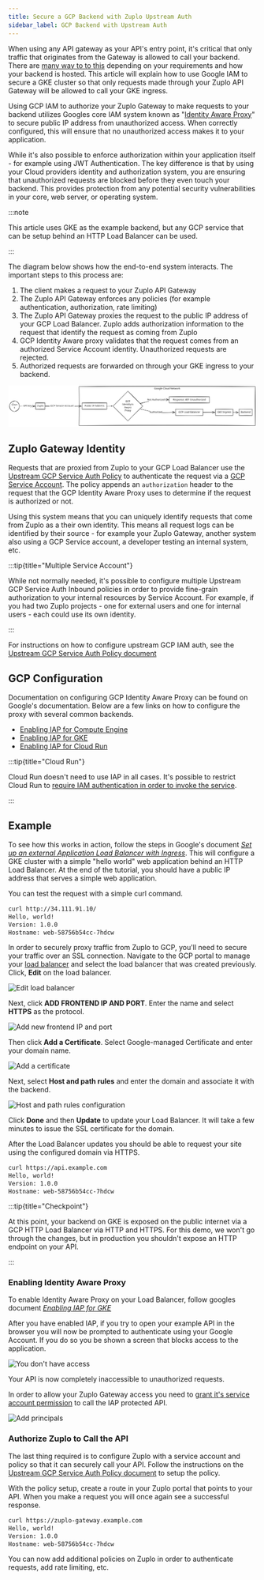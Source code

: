 ```yaml
---
title: Secure a GCP Backend with Zuplo Upstream Auth
sidebar_label: GCP Backend with Upstream Auth
---
```


When using any API gateway as your API's entry point, it's critical that only
traffic that originates from the Gateway is allowed to call your backend. There
are [many way to to this](./securing-your-backend.md) depending on your
requirements and how your backend is hosted. This article will explain how to
use Google IAM to secure a GKE cluster so that only requests made through your
Zuplo API Gateway will be allowed to call your GKE ingress.

Using GCP IAM to authorize your Zuplo Gateway to make requests to your backend
utilizes Googles core IAM system known as
"[Identity Aware Proxy](https://cloud.google.com/iap)" to secure public IP
address from unauthorized access. When correctly configured, this will ensure
that no unauthorized access makes it to your application.

While it's also possible to enforce authorization within your application
itself - for example using JWT Authentication. The key difference is that by
using your Cloud providers identity and authorization system, you are ensuring
that unauthorized requests are blocked before they even touch your backend. This
provides protection from any potential security vulnerabilities in your core,
web server, or operating system.

:::note

This article uses GKE as the example backend, but any GCP service that can be
setup behind an HTTP Load Balancer can be used.

:::

The diagram below shows how the end-to-end system interacts. The important steps
to this process are:

1. The client makes a request to your Zuplo API Gateway
1. The Zuplo API Gateway enforces any policies (for example authentication,
   authorization, rate limiting)
1. The Zuplo API Gateway proxies the request to the public IP address of your
   GCP Load Balancer. Zuplo adds authorization information to the request that
   identify the request as coming from Zuplo
1. GCP Identity Aware proxy validates that the request comes from an authorized
   Service Account identity. Unauthorized requests are rejected.
1. Authorized requests are forwarded on through your GKE ingress to your
   backend.

![GKE diagram](../../public/media/gke-with-upstream-auth-policy/diagram.svg)

## Zuplo Gateway Identity

Requests that are proxied from Zuplo to your GCP Load Balancer use the
[Upstream GCP Service Auth Policy](../policies/upstream-gcp-service-auth-inbound.md)
to authenticate the request via a
[GCP Service Account](https://cloud.google.com/iam/docs/service-account-overview).
The policy appends an `authorization` header to the request that the GCP
Identity Aware Proxy uses to determine if the request is authorized or not.

Using this system means that you can uniquely identify requests that come from
Zuplo as a their own identity. This means all request logs can be identified by
their source - for example your Zuplo Gateway, another system also using a GCP
Service account, a developer testing an internal system, etc.

:::tip{title="Multiple Service Account"}

While not normally needed, it's possible to configure multiple Upstream GCP
Service Auth Inbound policies in order to provide fine-grain authorization to
your internal resources by Service Account. For example, if you had two Zuplo
projects - one for external users and one for internal users - each could use
its own identity.

:::

For instructions on how to configure upstream GCP IAM auth, see the
[Upstream GCP Service Auth Policy document](../policies/upstream-gcp-service-auth-inbound.md)

## GCP Configuration

Documentation on configuring GCP Identity Aware Proxy can be found on Google's
documentation. Below are a few links on how to configure the proxy with several
common backends.

- [Enabling IAP for Compute Engine](https://cloud.google.com/iap/docs/enabling-compute-howto)
- [Enabling IAP for GKE](https://cloud.google.com/iap/docs/enabling-kubernetes-howto)
- [Enabling IAP for Cloud Run](https://cloud.google.com/iap/docs/enabling-cloud-run)

:::tip{title="Cloud Run"}

Cloud Run doesn't need to use IAP in all cases. It's possible to restrict Cloud
Run to
[require IAM authentication in order to invoke the service](https://cloud.google.com/run/docs/securing/managing-access).

:::

## Example

To see how this works in action, follow the steps in Google's document
_[Set up an external Application Load Balancer with Ingress](https://cloud.google.com/kubernetes-engine/docs/tutorials/http-balancer)_.
This will configure a GKE cluster with a simple "hello world" web application
behind an HTTP Load Balancer. At the end of the tutorial, you should have a
public IP address that serves a simple web application.

You can test the request with a simple curl command.

```shell
curl http://34.111.91.10/
Hello, world!
Version: 1.0.0
Hostname: web-58756b54cc-7hdcw
```

In order to securely proxy traffic from Zuplo to GCP, you'll need to secure your
traffic over an SSL connection. Navigate to the GCP portal to manage your
[load balancer](https://console.cloud.google.com/net-services/loadbalancing/list/loadBalancers)
and select the load balancer that was created previously. Click, **Edit** on the
load balancer.

![Edit load balancer](https://cdn.zuplo.com/assets/770db332-ad94-41c6-a6f8-1498578fb78c.png)

Next, click **ADD FRONTEND IP AND PORT**. Enter the name and select **HTTPS** as
the protocol.

![Add new frontend IP and port](https://cdn.zuplo.com/assets/cd0b20d3-c109-4775-9fa0-1b3e391bcb84.png)

Then click **Add a Certificate**. Select Google-managed Certificate and enter
your domain name.

![Add a certificate](https://cdn.zuplo.com/assets/49760fbb-6eb4-46f9-a638-ac078fe85aab.png)

Next, select **Host and path rules** and enter the domain and associate it with
the backend.

![Host and path rules configuration](https://cdn.zuplo.com/assets/307e9026-d77e-4efd-9fc1-4c45ead963f1.png)

Click **Done** and then **Update** to update your Load Balancer. It will take a
few minutes to issue the SSL certificate for the domain.

After the Load Balancer updates you should be able to request your site using
the configured domain via HTTPS.

```shell
curl https://api.example.com
Hello, world!
Version: 1.0.0
Hostname: web-58756b54cc-7hdcw
```

:::tip{title="Checkpoint"}

At this point, your backend on GKE is exposed on the public internet via a GCP
HTTP Load Balancer via HTTP and HTTPS. For this demo, we won't go through the
changes, but in production you shouldn't expose an HTTP endpoint on your API.

:::

### Enabling Identity Aware Proxy

To enable Identity Aware Proxy on your Load Balancer, follow googles document
_[Enabling IAP for GKE](https://cloud.google.com/iap/docs/enabling-kubernetes-howto)_

After you have enabled IAP, if you try to open your example API in the browser
you will now be prompted to authenticate using your Google Account. If you do so
you be shown a screen that blocks access to the application.

![You don't have access](https://cdn.zuplo.com/assets/a2ee889a-54c1-4e00-953b-1053c619ce52.png)

Your API is now completely inaccessible to unauthorized requests.

In order to allow your Zuplo Gateway access you need to
[grant it's service account permission](https://cloud.google.com/iap/docs/managing-access)
to call the IAP protected API.

![Add principals](https://cdn.zuplo.com/assets/ecadec32-753b-4716-afb5-fafa69c91499.png)

### Authorize Zuplo to Call the API

The last thing required is to configure Zuplo with a service account and policy
so that it can securely call your API. Follow the instructions on the
[Upstream GCP Service Auth Policy document](../policies/upstream-gcp-service-auth-inbound.md)
to setup the policy.

With the policy setup, create a route in your Zuplo portal that points to your
API. When you make a request you will once again see a successful response.

```shell
curl https://zuplo-gateway.example.com
Hello, world!
Version: 1.0.0
Hostname: web-58756b54cc-7hdcw
```

You can now add additional policies on Zuplo in order to authenticate requests,
add rate limiting, etc.
